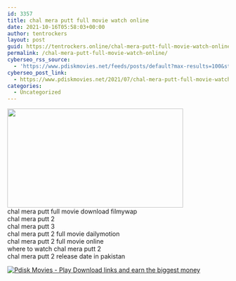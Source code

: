 ```yaml
---
id: 3357
title: chal mera putt full movie watch online
date: 2021-10-16T05:58:03+00:00
author: tentrockers
layout: post
guid: https://tentrockers.online/chal-mera-putt-full-movie-watch-online/
permalink: /chal-mera-putt-full-movie-watch-online/
cyberseo_rss_source:
  - 'https://www.pdiskmovies.net/feeds/posts/default?max-results=100&start-index=1101'
cyberseo_post_link:
  - https://www.pdiskmovies.net/2021/07/chal-mera-putt-full-movie-watch-online.html
categories:
  - Uncategorized
---
```

<div class="separator">
  <a href="https://1.bp.blogspot.com/-RpNJv4C44t0/YPrBNDSrGrI/AAAAAAAAZns/ZqmGevf0fvQpSAd24b1R8L7PhQCaohAlQCLcBGAsYHQ/s1280/chal%2Bmera%2Bputt%2Bfull%2Bmovie%2Bwatch%2Bonline.jpg" imageanchor="1"><img loading="lazy" border="0" data-original-height="720" data-original-width="1280" height="225" src="https://1.bp.blogspot.com/-RpNJv4C44t0/YPrBNDSrGrI/AAAAAAAAZns/ZqmGevf0fvQpSAd24b1R8L7PhQCaohAlQCLcBGAsYHQ/w400-h225/chal%2Bmera%2Bputt%2Bfull%2Bmovie%2Bwatch%2Bonline.jpg" width="400" /></a>
</div>



<div>
  <div>
    chal mera putt full movie download filmywap
  </div>
  
  <div>
    chal mera putt 2
  </div>
  
  <div>
    chal mera putt 3
  </div>
  
  <div>
    chal mera putt 2 full movie dailymotion
  </div>
  
  <div>
    chal mera putt 2 full movie online
  </div>
  
  <div>
    where to watch chal mera putt 2
  </div>
  
  <div>
    chal mera putt 2 release date in pakistan
  </div>
</div>

[![](https://1.bp.blogspot.com/-a93bp85aB6g/YUXjACCiX3I/AAAAAAAAbQE/GHmPI7h0af0tqn6tYzd0cdrDv9Hu9LUSACLcBGAsYHQ/s16000/Play_it_New-removebg-preview.png "Pdisk Movies - Play Download links and earn the biggest money")](https://subscribetounlocklink1.blogspot.com/2021/10/subscribe-to-unlock-chal-mera-putt-full.html)